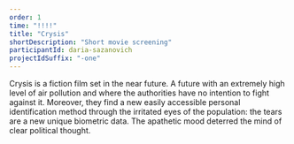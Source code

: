 ```yaml
---
order: 1
time: "!!!!"
title: "Crysis"
shortDescription: "Short movie screening"
participantId: daria-sazanovich
projectIdSuffix: "-one"
---
```


Crysis is a fiction film set in the near future. A future with an extremely high level of air pollution and where the authorities have no intention to fight against it. Moreover, they find a new easily accessible personal identification method through the irritated eyes of the population: the tears are a new unique biometric data. The apathetic mood deterred the mind of clear political thought.
